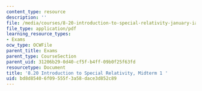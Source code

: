 ```yaml
---
content_type: resource
description: ''
file: /media/courses/8-20-introduction-to-special-relativity-january-iap-2021/bd8d85406f09555f3a58dace3d852c89_MIT8_20iap21_midterm1.pdf
file_type: application/pdf
learning_resource_types:
- Exams
ocw_type: OCWFile
parent_title: Exams
parent_type: CourseSection
parent_uid: 31206b29-0d40-cf5f-b4ff-09b0f25f63fd
resourcetype: Document
title: '8.20 Introduction to Special Relativity, Midterm 1 '
uid: bd8d8540-6f09-555f-3a58-dace3d852c89
---
```

